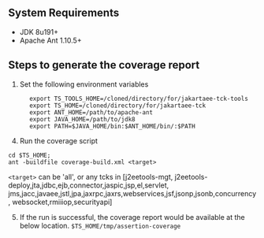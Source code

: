 ## System Requirements
- JDK 8u191+
- Apache Ant 1.10.5+

## Steps to generate the coverage report


1. Set the following environment variables
```
      export TS_TOOLS_HOME=/cloned/directory/for/jakartaee-tck-tools
      export TS_HOME=/cloned/directory/for/jakartaee-tck
      export ANT_HOME=/path/to/apache-ant
      export JAVA_HOME=/path/to/jdk8
      export PATH=$JAVA_HOME/bin:$ANT_HOME/bin/:$PATH
```
4. Run the coverage script
```
cd $TS_HOME;
ant -buildfile coverage-build.xml <target>
````

`<target>` can be 'all', or any tcks in 
[j2eetools-mgt, j2eetools-deploy,jta,jdbc,ejb,connector,jaspic,jsp,el,servlet,
jms,jacc,javaee,jstl,jpa,jaxrpc,jaxrs,webservices,jsf,jsonp,jsonb,concurrency,
websocket,rmiiiop,securityapi]

5. If the run is successful, the coverage report would be available at the below location.
`$TS_HOME/tmp/assertion-coverage`